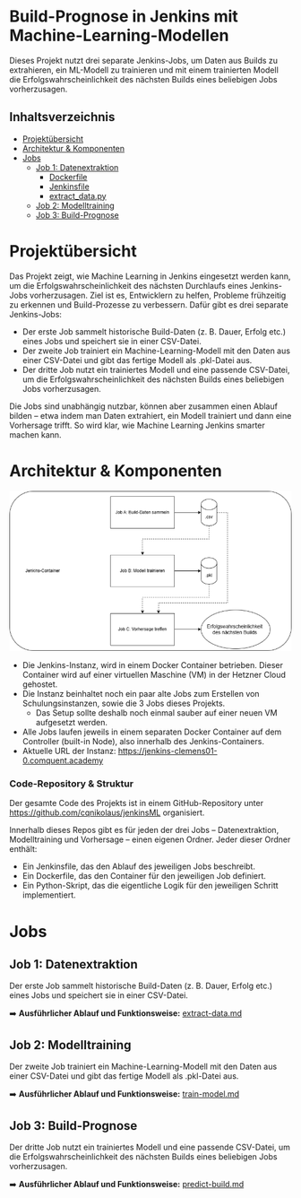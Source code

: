 # Build-Prognose in Jenkins mit Machine-Learning-Modellen

Dieses Projekt nutzt drei separate Jenkins-Jobs, um Daten aus Builds zu extrahieren, ein ML-Modell zu trainieren und mit einem trainierten Modell die Erfolgswahrscheinlichkeit des nächsten Builds eines beliebigen Jobs vorherzusagen. 

## Inhaltsverzeichnis
- [Projektübersicht](#projektübersicht)
- [Architektur & Komponenten](#architektur--komponenten)
- [Jobs](#jobs)
  - [Job 1: Datenextraktion](https://github.com/cqNikolaus/jenkins-ki-dokumentation/blob/main/build-prognose-ml/extract-data.md)
    - [Dockerfile](https://github.com/cqNikolaus/jenkins-ki-dokumentation/blob/main/build-prognose-ml/extract-data.md#dockerfile)
    - [Jenkinsfile](https://github.com/cqNikolaus/jenkins-ki-dokumentation/blob/main/build-prognose-ml/extract-data.md#jenkinsfile)
    - [extract_data.py](https://github.com/cqNikolaus/jenkins-ki-dokumentation/blob/main/build-prognose-ml/extract-data.md#extract_datapy)
  - [Job 2: Modelltraining](#job-2-modelltraining)
  - [Job 3: Build-Prognose](#job-3-build-prognose)


# Projektübersicht

Das Projekt zeigt, wie Machine Learning in Jenkins eingesetzt werden kann, um die Erfolgswahrscheinlichkeit des nächsten Durchlaufs eines Jenkins-Jobs vorherzusagen. Ziel ist es, Entwicklern zu helfen, Probleme frühzeitig zu erkennen und Build-Prozesse zu verbessern. Dafür gibt es drei separate Jenkins-Jobs: 

- Der erste Job sammelt historische Build-Daten (z. B. Dauer, Erfolg etc.) eines Jobs und speichert sie in einer CSV-Datei.
- Der zweite Job trainiert ein Machine-Learning-Modell mit den Daten aus einer CSV-Datei und gibt das fertige Modell als .pkl-Datei aus.
- Der dritte Job nutzt ein trainiertes Modell und eine passende CSV-Datei, um die Erfolgswahrscheinlichkeit des nächsten Builds eines beliebigen Jobs vorherzusagen.

Die Jobs sind unabhängig nutzbar, können aber zusammen einen Ablauf bilden – etwa indem man Daten extrahiert, ein Modell trainiert und dann eine Vorhersage trifft. So wird klar, wie Machine Learning Jenkins smarter machen kann.


# Architektur & Komponenten

![Flowchart](https://github.com/cqNikolaus/jenkins-ki-dokumentation/blob/main/build-prognose-ml/jenkinsml-diagramm.png)

- Die Jenkins-Instanz, wird in einem Docker Container betrieben. Dieser Container wird auf einer virtuellen Maschine (VM) in der Hetzner Cloud gehostet.
- Die Instanz beinhaltet noch ein paar alte Jobs zum Erstellen von Schulungsinstanzen, sowie die 3 Jobs dieses Projekts.
  - Das Setup sollte deshalb noch einmal sauber auf einer neuen VM aufgesetzt werden.
- Alle Jobs laufen jeweils in einem separaten Docker Container auf dem Controller (built-in Node), also innerhalb des Jenkins-Containers.
- Aktuelle URL der Instanz: https://jenkins-clemens01-0.comquent.academy


### Code-Repository & Struktur

Der gesamte Code des Projekts ist in einem GitHub-Repository unter https://github.com/cqnikolaus/jenkinsML organisiert. 

Innerhalb dieses Repos gibt es für jeden der drei Jobs – Datenextraktion, Modelltraining und Vorhersage – einen eigenen Ordner. Jeder dieser Ordner enthält:

- Ein Jenkinsfile, das den Ablauf des jeweiligen Jobs beschreibt.
- Ein Dockerfile, das den Container für den jeweiligen Job definiert.
- Ein Python-Skript, das die eigentliche Logik für den jeweiligen Schritt implementiert.

# Jobs
## Job 1: Datenextraktion
Der erste Job sammelt historische Build-Daten (z. B. Dauer, Erfolg etc.) eines Jobs und speichert sie in einer CSV-Datei.  

➡️ **Ausführlicher Ablauf und Funktionsweise:** [extract-data.md](https://github.com/cqNikolaus/jenkins-ki-dokumentation/blob/main/build-prognose-ml/extract-data.md)
## Job 2: Modelltraining
Der zweite Job trainiert ein Machine-Learning-Modell mit den Daten aus einer CSV-Datei und gibt das fertige Modell als .pkl-Datei aus.  

➡️ **Ausführlicher Ablauf und Funktionsweise:** [train-model.md](https://github.com/cqNikolaus/jenkins-ki-dokumentation/blob/main/build-prognose-ml/train-model.md)
## Job 3: Build-Prognose
Der dritte Job nutzt ein trainiertes Modell und eine passende CSV-Datei, um die Erfolgswahrscheinlichkeit des nächsten Builds eines beliebigen Jobs vorherzusagen.  

➡️ **Ausführlicher Ablauf und Funktionsweise:** [predict-build.md](https://github.com/cqNikolaus/jenkins-ki-dokumentation/blob/main/build-prognose-ml/predict-build.md)


